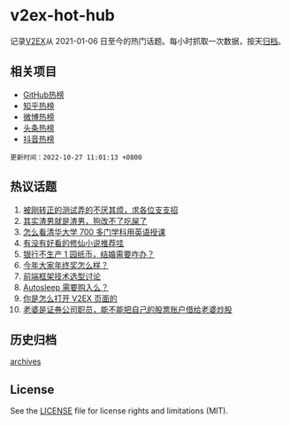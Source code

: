 # v2ex-hot-hub

 记录[V2EX](https://www.v2ex.com/)从 2021-01-06 日至今的热门话题。每小时抓取一次数据，按天[归档](archives)。
 
 ## 相关项目

- [GitHub热榜](https://github.com/lonnyzhang423/github-hot-hub)
- [知乎热榜](https://github.com/lonnyzhang423/zhihu-hot-hub)
- [微博热榜](https://github.com/lonnyzhang423/weibo-hot-hub)
- [头条热榜](https://github.com/lonnyzhang423/toutiao-hot-hub)
- [抖音热榜](https://github.com/lonnyzhang423/douyin-hot-hub)


 `更新时间：2022-10-27 11:01:13 +0800`

## 热议话题

1. [被刚转正的测试弄的不厌其烦，求各位支支招](https://www.v2ex.com/t/890025)
1. [其实渣男就是渣男，狗改不了吃屎了](https://www.v2ex.com/t/890231)
1. [怎么看清华大学 700 多门学科用英语授课](https://www.v2ex.com/t/889972)
1. [有没有好看的修仙小说推荐哇](https://www.v2ex.com/t/890064)
1. [银行不生产 1 园纸币，结婚需要咋办？](https://www.v2ex.com/t/889981)
1. [今年大家年终奖怎么样？](https://www.v2ex.com/t/890041)
1. [前端框架技术选型讨论](https://www.v2ex.com/t/890059)
1. [Autosleep 需要购入么？](https://www.v2ex.com/t/889958)
1. [你是怎么打开 V2EX 页面的](https://www.v2ex.com/t/889987)
1. [老婆是证券公司职员，能不能把自己的股票账户借给老婆炒股](https://www.v2ex.com/t/890244)

## 历史归档

[archives](archives)

## License

See the [LICENSE](LICENSE) file for license rights and limitations (MIT).
